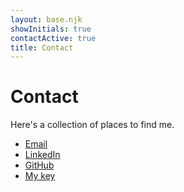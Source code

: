 ```yaml
---
layout: base.njk
showInitials: true
contactActive: true
title: Contact
---
```


# Contact

Here's a collection of places to find me.

- [Email](mailto:contact@danieldway.com)
- [LinkedIn](https://www.linkedin.com/in/daniel-way-693868171)
- [GitHub](https://github.com/danielway)
- [My key](/assets/A56BB72EA65C7B37.asc)
